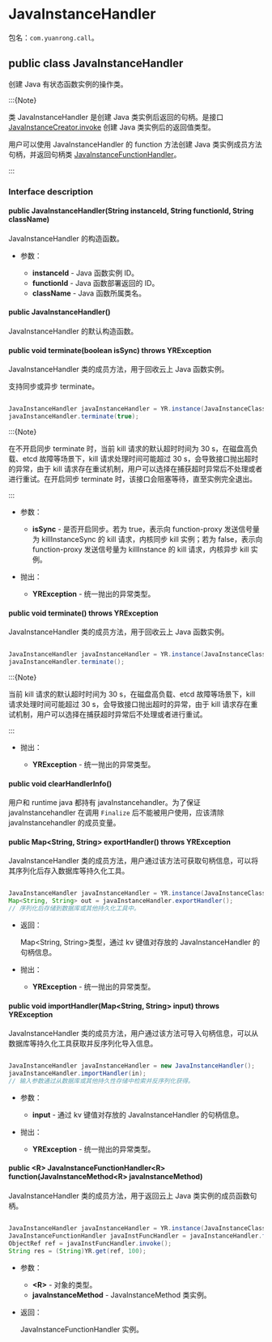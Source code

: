 # JavaInstanceHandler

包名：`com.yuanrong.call`。

## public class JavaInstanceHandler

创建 Java 有状态函数实例的操作类。

:::{Note}

类 JavaInstanceHandler 是创建 Java 类实例后返回的句柄。是接口 [JavaInstanceCreator.invoke](JavaInstanceCreator.md) 创建 Java 类实例后的返回值类型。

用户可以使用 JavaInstanceHandler 的 function 方法创建 Java 类实例成员方法句柄，并返回句柄类 [JavaInstanceFunctionHandler](JavaInstanceFunctionHandler.md)。

:::

### Interface description

#### public JavaInstanceHandler(String instanceId, String functionId, String className)

JavaInstanceHandler 的构造函数。

- 参数：

   - **instanceId** - Java 函数实例 ID。
   - **functionId** - Java 函数部署返回的 ID。
   - **className** - Java 函数所属类名。

#### public JavaInstanceHandler()

JavaInstanceHandler 的默认构造函数。

#### public void terminate(boolean isSync) throws YRException

JavaInstanceHandler 类的成员方法，用于回收云上 Java 函数实例。

支持同步或异步 terminate。

```java

JavaInstanceHandler javaInstanceHandler = YR.instance(JavaInstanceClass.of("com.example.YrlibHandler$MyYRApp")).setUrn("sn:cn:yrk:12345678901234561234567890123456:function:0-opc-opc:$latest").invoke();
javaInstanceHandler.terminate(true);
```

:::{Note}

在不开启同步 terminate 时，当前 kill 请求的默认超时时间为 30 s，在磁盘高负载、etcd 故障等场景下，kill 请求处理时间可能超过 30 s，会导致接口抛出超时的异常，由于 kill 请求存在重试机制，用户可以选择在捕获超时异常后不处理或者进行重试。在开启同步 terminate 时，该接口会阻塞等待，直至实例完全退出。

:::

- 参数：

   - **isSync** - 是否开启同步。若为 true，表示向 function-proxy 发送信号量为 killInstanceSync 的 kill 请求，内核同步 kill 实例；若为 false，表示向 function-proxy 发送信号量为 killInstance 的 kill 请求，内核异步 kill 实例。

- 抛出：

   - **YRException** - 统一抛出的异常类型。

#### public void terminate() throws YRException

JavaInstanceHandler 类的成员方法，用于回收云上 Java 函数实例。

```java

JavaInstanceHandler javaInstanceHandler = YR.instance(JavaInstanceClass.of("com.example.YrlibHandler$MyYRApp")).setUrn("sn:cn:yrk:12345678901234561234567890123456:function:0-opc-opc:$latest").invoke();
javaInstanceHandler.terminate();
```

:::{Note}

当前 kill 请求的默认超时时间为 30 s，在磁盘高负载、etcd 故障等场景下，kill 请求处理时间可能超过 30 s，会导致接口抛出超时的异常，由于 kill 请求存在重试机制，用户可以选择在捕获超时异常后不处理或者进行重试。

:::

- 抛出：

   - **YRException** - 统一抛出的异常类型。

#### public void clearHandlerInfo()

用户和 runtime java 都持有 javaInstancehandler。为了保证 javaInstancehandler 在调用 `Finalize` 后不能被用户使用，应该清除 javaInstancehandler 的成员变量。

#### public Map<String, String> exportHandler() throws YRException

JavaInstanceHandler 类的成员方法，用户通过该方法可获取句柄信息，可以将其序列化后存入数据库等持久化工具。

```java

JavaInstanceHandler javaInstanceHandler = YR.instance(JavaInstanceClass.of("com.example.YrlibHandler$MyYRApp")).setUrn("sn:cn:yrk:12345678901234561234567890123456:function:0-opc-opc:$latest").invoke();
Map<String, String> out = javaInstanceHandler.exportHandler();
// 序列化后存储到数据库或其他持久化工具中。
```

- 返回：

    Map<String, String>类型，通过 kv 键值对存放的 JavaInstanceHandler 的句柄信息。

- 抛出：

   - **YRException** - 统一抛出的异常类型。

#### public void importHandler(Map<String, String> input) throws YRException

JavaInstanceHandler 类的成员方法，用户通过该方法可导入句柄信息，可以从数据库等持久化工具获取并反序列化导入信息。

```java

JavaInstanceHandler javaInstanceHandler = new JavaInstanceHandler();
javaInstanceHandler.importHandler(in);
// 输入参数通过从数据库或其他持久性存储中检索并反序列化获得。
```

- 参数：

   - **input** - 通过 kv 键值对存放的 JavaInstanceHandler 的句柄信息。

- 抛出：

   - **YRException** - 统一抛出的异常类型。

#### public &lt;R&gt; JavaInstanceFunctionHandler&lt;R&gt; function(JavaInstanceMethod&lt;R&gt; javaInstanceMethod)

JavaInstanceHandler 类的成员方法，用于返回云上 Java 类实例的成员函数句柄。

```java

JavaInstanceHandler javaInstanceHandler = YR.instance(JavaInstanceClass.of("com.example.YrlibHandler$MyYRApp")).setUrn("sn:cn:yrk:12345678901234561234567890123456:function:0-opc-opc:$latest").invoke();
JavaInstanceFunctionHandler javaInstFuncHandler = javaInstanceHandler.function(JavaInstanceMethod.of("smallCall", String.class))
ObjectRef ref = javaInstFuncHandler.invoke();
String res = (String)YR.get(ref, 100);
```

- 参数：

   - **&lt;R&gt;** - 对象的类型。
   - **javaInstanceMethod** - JavaInstanceMethod 类实例。

- 返回：

    JavaInstanceFunctionHandler 实例。